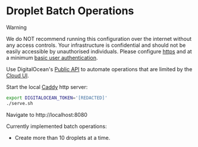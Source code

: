 # Droplet Batch Operations

> [!WARNING]
> We do NOT recommend running this configuration over the internet without any access controls. Your infrastructure is confidential and should not be easily accessible by unauthorised individuals.
> Please configure [https](https://caddyserver.com/docs/quick-starts/https) and at a minimum [basic user authentication](https://caddyserver.com/docs/caddyfile/directives/basicauth).

Use DigitalOcean's [Public API](https://docs.digitalocean.com/reference/api/api-reference/) to automate operations that are limited by the [Cloud UI](https://cloud.digitalocean.com).

Start the local [Caddy](https://caddyserver.com/docs/) http server:

```bash
export DIGITALOCEAN_TOKEN='[REDACTED]'
./serve.sh
```

Navigate to http://localhost:8080

Currently implemented batch operations:
* Create more than 10 droplets at a time.
